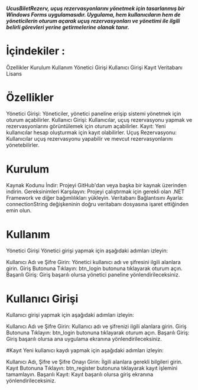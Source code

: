 ##### UcusBiletRezerv, uçuş rezervasyonlarını yönetmek için tasarlanmış bir Windows Forms uygulamasıdır. Uygulama, hem kullanıcıların hem de yöneticilerin oturum açarak uçuş rezervasyonları ve yönetimi ile ilgili belirli görevleri yerine getirmelerine olanak tanır.

# İçindekiler :
Özellikler
Kurulum
Kullanım
Yönetici Girişi
Kullanıcı Girişi
Kayıt
Veritabanı
Lisans

# Özellikler
Yönetici Girişi: Yöneticiler, yönetici paneline erişip sistemi yönetmek için oturum açabilirler.
Kullanıcı Girişi: Kullanıcılar, uçuş rezervasyonu yapmak ve rezervasyonlarını görüntülemek için oturum açabilirler.
Kayıt: Yeni kullanıcılar hesap oluşturmak için kayıt olabilirler.
Uçuş Rezervasyonu: Kullanıcılar uçuş rezervasyonu yapabilir ve mevcut rezervasyonlarını yönetebilirler.

# Kurulum
Kaynak Kodunu İndir: Projeyi GitHub'dan veya başka bir kaynak üzerinden indirin.
Gereksinimleri Karşılayın: Projeyi çalıştırmak için gerekli olan .NET Framework ve diğer bağımlılıkları yükleyin.
Veritabanı Bağlantısını Ayarla: connectionString değişkeninin doğru veritabanı dosyasına işaret ettiğinden emin olun.

# Kullanım
Yönetici Girişi
Yönetici girişi yapmak için aşağıdaki adımları izleyin:

Kullanıcı Adı ve Şifre Girin: Yönetici kullanıcı adı ve şifresini ilgili alanlara girin.
Giriş Butonuna Tıklayın: btn_login butonuna tıklayarak oturum açın.
Başarılı Giriş: Giriş başarılı olursa yönetici paneline yönlendirileceksiniz.
# Kullanıcı Girişi
Kullanıcı girişi yapmak için aşağıdaki adımları izleyin:

Kullanıcı Adı ve Şifre Girin: Kullanıcı adı ve şifrenizi ilgili alanlara girin.
Giriş Butonuna Tıklayın: btn_login butonuna tıklayarak oturum açın.
Başarılı Giriş: Giriş başarılı olursa ana uygulama ekranına yönlendirileceksiniz.

#Kayıt
Yeni kullanıcı kaydı yapmak için aşağıdaki adımları izleyin:

Kullanıcı Adı, Şifre ve Şifre Onayı Girin: İlgili alanlara gerekli bilgileri girin.
Kayıt Butonuna Tıklayın: btn_register butonuna tıklayarak kayıt işlemini tamamlayın.
Başarılı Kayıt: Kayıt başarılı olursa giriş ekranına yönlendirileceksiniz.
